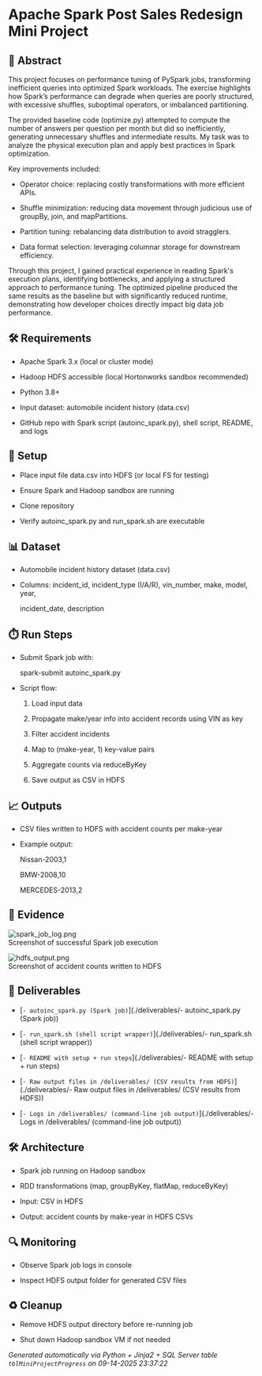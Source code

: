 # Apache Spark Post Sales Redesign Mini Project


## 📖 Abstract
This project focuses on performance tuning of PySpark jobs, transforming inefficient queries into optimized Spark workloads. The exercise highlights how Spark’s performance can degrade when queries are poorly structured, with excessive shuffles, suboptimal operators, or imbalanced partitioning.

The provided baseline code (optimize.py) attempted to compute the number of answers per question per month but did so inefficiently, generating unnecessary shuffles and intermediate results. My task was to analyze the physical execution plan and apply best practices in Spark optimization.

Key improvements included:

* Operator choice: replacing costly transformations with more efficient APIs.

* Shuffle minimization: reducing data movement through judicious use of groupBy, join, and mapPartitions.

* Partition tuning: rebalancing data distribution to avoid stragglers.

* Data format selection: leveraging columnar storage for downstream efficiency.

Through this project, I gained practical experience in reading Spark's execution plans, identifying bottlenecks, and applying a structured approach to performance tuning. The optimized pipeline produced the same results as the baseline but with significantly reduced runtime, demonstrating how developer choices directly impact big data job performance.



## 🛠 Requirements
- Apache Spark 3.x (local or cluster mode)
- Hadoop HDFS accessible (local Hortonworks sandbox recommended)
- Python 3.8+
- Input dataset: automobile incident history (data.csv)
- GitHub repo with Spark script (autoinc_spark.py), shell script, README, and logs



## 🧰 Setup
- Place input file data.csv into HDFS (or local FS for testing)
- Ensure Spark and Hadoop sandbox are running
- Clone repository
- Verify autoinc_spark.py and run_spark.sh are executable



## 📊 Dataset
- Automobile incident history dataset (data.csv)
- Columns: incident_id, incident_type (I/A/R), vin_number, make, model, year,
  incident_date, description



## ⏱️ Run Steps
- Submit Spark job with:
  spark-submit autoinc_spark.py
- Script flow:
  1. Load input data
  2. Propagate make/year info into accident records using VIN as key
  3. Filter accident incidents
  4. Map to (make-year, 1) key-value pairs
  5. Aggregate counts via reduceByKey
  6. Save output as CSV in HDFS



## 📈 Outputs
- CSV files written to HDFS with accident counts per make-year
- Example output:
  Nissan-2003,1
  BMW-2008,10
  MERCEDES-2013,2



## 📸 Evidence

![spark_job_log.png](./evidence/spark_job_log.png)  
Screenshot of successful Spark job execution

![hdfs_output.png](./evidence/hdfs_output.png)  
Screenshot of accident counts written to HDFS




## 📎 Deliverables

- [`- autoinc_spark.py (Spark job)`](./deliverables/- autoinc_spark.py (Spark job))

- [`- run_spark.sh (shell script wrapper)`](./deliverables/- run_spark.sh (shell script wrapper))

- [`- README with setup + run steps`](./deliverables/- README with setup + run steps)

- [`- Raw output files in /deliverables/ (CSV results from HDFS)`](./deliverables/- Raw output files in /deliverables/ (CSV results from HDFS))

- [`- Logs in /deliverables/ (command-line job output)`](./deliverables/- Logs in /deliverables/ (command-line job output))




## 🛠️ Architecture
- Spark job running on Hadoop sandbox
- RDD transformations (map, groupByKey, flatMap, reduceByKey)
- Input: CSV in HDFS
- Output: accident counts by make-year in HDFS CSVs



## 🔍 Monitoring
- Observe Spark job logs in console
- Inspect HDFS output folder for generated CSV files



## ♻️ Cleanup
- Remove HDFS output directory before re-running job
- Shut down Hadoop sandbox VM if not needed



*Generated automatically via Python + Jinja2 + SQL Server table `tblMiniProjectProgress` on 09-14-2025 23:37:22*